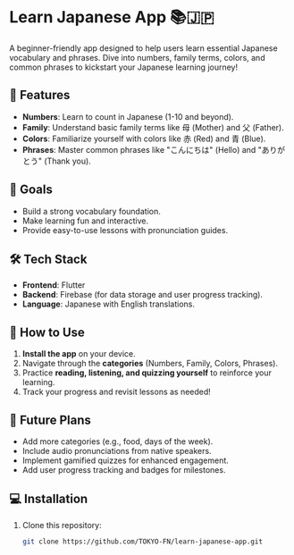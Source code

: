 # Learn Japanese App 📚🇯🇵

A beginner-friendly app designed to help users learn essential Japanese vocabulary and phrases. Dive into numbers, family terms, colors, and common phrases to kickstart your Japanese learning journey!

## 🌟 Features

- **Numbers**: Learn to count in Japanese (1-10 and beyond).
- **Family**: Understand basic family terms like 母 (Mother) and 父 (Father).
- **Colors**: Familiarize yourself with colors like 赤 (Red) and 青 (Blue).
- **Phrases**: Master common phrases like "こんにちは" (Hello) and "ありがとう" (Thank you).

## 🎯 Goals

- Build a strong vocabulary foundation.
- Make learning fun and interactive.
- Provide easy-to-use lessons with pronunciation guides.

## 🛠️ Tech Stack

- **Frontend**: Flutter 
- **Backend**: Firebase (for data storage and user progress tracking).
- **Language**: Japanese with English translations.

## 📝 How to Use

1. **Install the app** on your device.
2. Navigate through the **categories** (Numbers, Family, Colors, Phrases).
3. Practice **reading, listening, and quizzing yourself** to reinforce your learning.
4. Track your progress and revisit lessons as needed!

## 🚀 Future Plans

- Add more categories (e.g., food, days of the week).
- Include audio pronunciations from native speakers.
- Implement gamified quizzes for enhanced engagement.
- Add user progress tracking and badges for milestones.

## 💻 Installation

1. Clone this repository:
   ```bash
   git clone https://github.com/TOKYO-FN/learn-japanese-app.git

